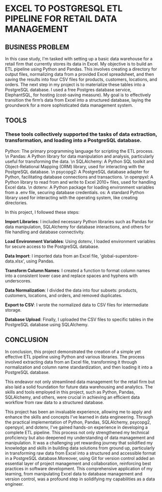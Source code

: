 # EXCEL TO POSTGRESQL ETL PIPELINE FOR RETAIL DATA MANAGEMENT

## BUSINESS PROBLEM

In this case study, I'm tasked with setting up a basic data warehouse for a retail firm that currently stores its data in Excel. My objective is to build an ETL pipeline using Python and Pandas. This involves creating a directory for output files, normalizing data from a provided Excel spreadsheet, and then saving the results into four CSV files for products, customers, locations, and orders. The next step in my project is to materialize these tables into a PostgreSQL database. I used a free Postgres database service, ElephantSQL, for hosting (cost-saving measure). My goal is to effectively transition the firm’s data from Excel into a structured database, laying the groundwork for a more sophisticated data management system.

## TOOLS 

### These tools collectively supported the tasks of data extraction, transformation, and loading into a PostgreSQL database.

Python: The primary programming language for scripting the ETL process.
\n Pandas: A Python library for data manipulation and analysis, particularly useful for transforming the data.
\n SQLAlchemy: A Python SQL toolkit and Object-Relational Mapping (ORM) library, used for interacting with the PostgreSQL database.
\n psycopg2: A PostgreSQL database adapter for Python, facilitating database connections and transactions.
\n openpyxl: A Python library to read from and write to Excel 2010+ files, used for handling Excel data.
\n dotenv: A Python package for loading environment variables from a .env file, securing database credentials.
os: A standard Python library used for interacting with the operating system, like creating directories.


In this project, I followed these steps:

**Import Libraries**: I included necessary Python libraries such as Pandas for data manipulation, SQLAlchemy for database interactions, and others for file handling and database connectivity.

**Load Environment Variables**: Using dotenv, I loaded environment variables for secure access to the PostgreSQL database.

**Data Import**: I imported data from an Excel file, 'global-superstore-data.xlsx', using Pandas.

**Transform Column Names**: I created a function to format column names into a consistent lower case and replace spaces and hyphens with underscores.

**Data Normalization**: I divided the data into four subsets: products, customers, locations, and orders, and removed duplicates.

**Export to CSV**: I wrote the normalized data to CSV files for intermediate storage.

**Database Upload**: Finally, I uploaded the CSV files to specific tables in the PostgreSQL database using SQLAlchemy.

## CONCLUSION

In conclusion, this project demonstrated the creation of a simple yet effective ETL pipeline using Python and various libraries. The process involved extracting data from an Excel file, transforming it through normalization and column name standardization, and then loading it into a PostgreSQL database. 

This endeavor not only streamlined data management for the retail firm but also laid a solid foundation for future data warehousing and analytics. The skills and tools employed in this project, such as Python, Pandas, SQLAlchemy, and others, were crucial in achieving an efficient data workflow from raw data to a structured database. 

This project has been an invaluable experience, allowing me to apply and enhance the skills and concepts I've learned in data engineering. Through the practical implementation of Python, Pandas, SQLAlchemy, psycopg2, openpyxl, and dotenv, I've gained hands-on experience in developing a complete ETL pipeline. This process not only strengthened my technical proficiency but also deepened my understanding of data management and manipulation. It was a challenging yet rewarding journey that solidified my knowledge and skills in building data solutions from ground up, particularly in transforming raw data from Excel into a structured and accessible format in a PostgreSQL database.Moreover, using Git for version control added an essential layer of project management and collaboration, reinforcing best practices in software development. This comprehensive application of my learning, from manipulating Excel data to database management and version control, was a profound step in solidifying my capabilities as a data engineer.


